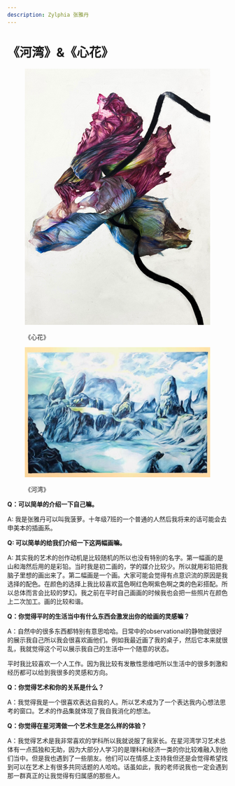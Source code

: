 ```yaml
---
description: Zylphia 张雅丹
---
```


# 《河湾》&《心花》

<figure><img src="../../.gitbook/assets/image (27).png" alt=""><figcaption><p>《心花》</p></figcaption></figure>

<figure><img src="../../.gitbook/assets/image (35).png" alt=""><figcaption><p>《河湾》</p></figcaption></figure>

**Q：可以简单的介绍一下自己嘛。**

A: 我是张雅丹可以叫我菠萝。十年级7班的一个普通的人然后我将来的话可能会去申美本的插画系。



**Q: 可以简单的给我们介绍一下这两幅画嘛。**

A: 其实我的艺术的创作动机是比较随机的所以也没有特别的名字。第一幅画的是山和海然后用的是彩铅。当时我是初二画的，学的媒介比较少。所以就用彩铅把我脑子里想的画出来了。第二幅画是一个画。大家可能会觉得有点意识流的原因是我选择的配色。在颜色的选择上我比较喜欢蓝色啊红色啊紫色啊之类的色彩搭配。所以总体而言会比较的梦幻。我之前在平时自己画画的时候我也会把一些照片在颜色上二次加工。画的比较和谐。



**Q：你觉得平时的生活当中有什么东西会激发出你的绘画的灵感嘛？**

A：自然中的很多东西都特别有意思哈哈。日常中的observational的静物就很好的展示我自己所以我会很喜欢画他们。例如我最近画了我的桌子，然后它本来就很乱，我就觉得这个可以展示我自己的生活中一个随意的状态。

平时我比较喜欢一个人工作。因为我比较有发散性思维吧所以生活中的很多刺激和经历都可以给到我很多的灵感和方向。



**Q：你觉得艺术和你的关系是什么？**

A：我觉得我是一个很喜欢表达自我的人。所以艺术成为了一个表达我内心想法思考的窗口。艺术的作品集就体现了我自我消化的想法。



**Q：你觉得在星河湾做一个艺术生是怎么样的体验？**

A：我觉得艺术是我非常喜欢的学科所以我就说服了我家长。在星河湾学习艺术总体有一点孤独和无助，因为大部分人学习的是理科和经济一类的你比较难融入到他们当中。但是我也遇到了一些朋友。他们可以在情感上支持我但还是会觉得希望找到可以在艺术上有很多共同话题的人哈哈。话虽如此，我的老师说我也一定会遇到那一群真正的让我觉得有归属感的那些人。

